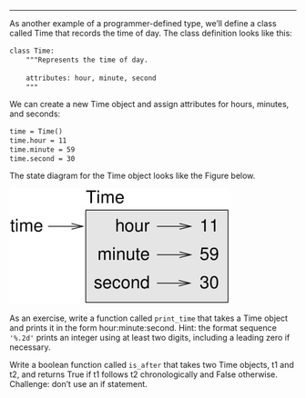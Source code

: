 
----

As another example of a programmer-defined type, we’ll define a class called <span>Time</span> that records the time of day. The class definition looks like this:

    class Time:
        """Represents the time of day.
           
        attributes: hour, minute, second
        """

We can create a new <span>Time</span> object and assign attributes for hours, minutes, and seconds:

    time = Time()
    time.hour = 11
    time.minute = 59
    time.second = 30

The state diagram for the <span>Time</span> object looks like the Figure below.

![image](/.guides/img/time.jpg)


As an exercise, write a function called `print_time` that takes a Time object and prints it in the form <span>hour:minute:second</span>. Hint: the format sequence `'%.2d'` prints an integer using at least two digits, including a leading zero if necessary.

Write a boolean function called `is_after` that takes two Time objects, <span>t1</span> and <span>t2</span>, and returns <span>True</span> if <span>t1</span> follows <span>t2</span> chronologically and <span>False</span> otherwise. Challenge: don’t use an <span>if</span> statement.


